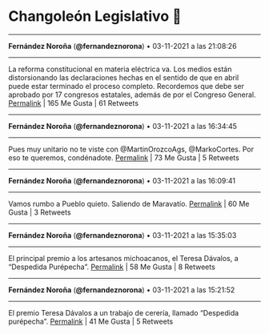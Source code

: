 # Changoleón Legislativo 🙈
*****
**Fernández Noroña** (**@fernandeznorona**) • 03-11-2021 a las 21:08:26
*****
La reforma constitucional en materia eléctrica va. Los medios están distorsionando las declaraciones hechas en el sentido de que en abril puede estar terminado el proceso completo. Recordemos que debe ser aprobado por 17 congresos estatales, además de por el Congreso General.
[Permalink](https://twitter.com/fernandeznorona/status/1456126168474791939) | 165 Me Gusta | 61 Retweets
*****
**Fernández Noroña** (**@fernandeznorona**) • 03-11-2021 a las 16:34:45
*****
Pues muy unitario no te viste con @MartinOrozcoAgs, @MarkoCortes. Por eso te queremos, condénadote.
[Permalink](https://twitter.com/fernandeznorona/status/1456057294056157189) | 73 Me Gusta | 5 Retweets
*****
**Fernández Noroña** (**@fernandeznorona**) • 03-11-2021 a las 16:09:41
*****
Vamos rumbo a Pueblo quieto. Saliendo de Maravatío.
[Permalink](https://twitter.com/fernandeznorona/status/1456050985273413635) | 60 Me Gusta | 3 Retweets
*****
**Fernández Noroña** (**@fernandeznorona**) • 03-11-2021 a las 15:35:03
*****
El principal premio a los artesanos michoacanos, el Teresa Dávalos, a “Despedida Purépecha”.
[Permalink](https://twitter.com/fernandeznorona/status/1456042270860455936) | 58 Me Gusta | 8 Retweets
*****
**Fernández Noroña** (**@fernandeznorona**) • 03-11-2021 a las 15:21:52
*****
El premio Teresa Dávalos a un trabajo de cerería, llamado “Despedida purépecha”.
[Permalink](https://twitter.com/fernandeznorona/status/1456038949475045376) | 41 Me Gusta | 5 Retweets